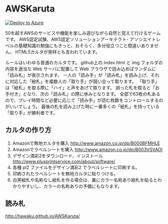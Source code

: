 # AWSKaruta

[![Deploy to Azure](http://azuredeploy.net/deploybutton.png)](https://azuredeploy.net/)

50を超すAWSのサービスや機能を楽しみ遊びながら自然と覚えて行けるゲームです。
AWS認定試験、AWS認定ソリューションアーキテクト- アソシエイトレベルの基礎知識の勉強にもきっと、おそらく、多分役立つこと間違いありません。
HTML5カルタが発祥とも言われています。

ルールはいわゆる普通のカルタです。
github上の index.html と img フォルダの内容を適当な Web サーバに配置して Web ブラウザで読み込めばランダムに「読み札」が表示されます。
一人の「読み手」が「読み札」を読み上げ、それに対応した「絵札」を複数人の「取り手」が競い合って取ります。
「取り手」は「絵札」を取る際に「ハイ」と声をあげて取ります。
誤った札を取ると「お手付き」となり、次の「読み札」の際に休みとなります。
全部で63枚の札あるので、プレイ時間など必要に応じて「読み手」が読む枚数をコントロールするのがいいでしょう。
最後の札を読み上げた時に一番多くの「絵札」を持っている「取り手」が勝利者です。


## カルタの作り方

1. Amazonで無地カルタを購入 http://www.amazon.co.jp/dp/B000BFMHLE
1. Amazonでラベルシートを購入 http://www.amazon.co.jp/dp/B003VSVAOI
1. デザイン満彩2をダウンロード、インストール http://www.plusprintservice.com/about/software/
1. 各種 pl2 ファイルをデザイン満彩2 でラベルシートに印刷する。
1. 印刷されたラベルシートを無地カルタに貼りつける。
1. 白黒絵札や名称なし絵札を作る場合は、裏にカラー名称あり絵札を貼るとわかりやすいし、カラーの名称ありの予備にもなります。

## 読み札
http://hawaku.github.io/AWSKaruta/

